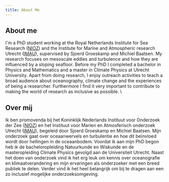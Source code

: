 ```yaml
---
title: About Me
---
```


## About me

I'm a PhD student working at the Royal Netherlands Institute for Sea Research ([NIOZ](https://www.nioz.nl)) and the Institute for Marine and Atmospheric research Utrecht ([IMAU](https://www.uu.nl/en/research/institute-for-marine-and-atmospheric-research-imau)), supervised by Sjoerd Groeskamp and Michiel Baatsen. My research focuses on mesoscale eddies and turbulence and how they are influenced by a sloping seafloor. Before my PhD I completed a bachelor in Physics and Mathematics and a master in Climate Physics at Utrecht University. Apart from doing research, I enjoy outreach activities to teach a broad audience about oceanography, climate change and the experiences of being a researcher. Furthermore I find it very important to contribute to making the world of research as inclusive as possible. \\


## Over mij

Ik ben promovenda bij het Koninklijk Nederlands Instituut voor Onderzoek der Zee ([NIOZ](https://www.nioz.nl)) en het Instituut voor Marien en Atmosferisch onderzoek Utrecht ([IMAU](https://www.uu.nl/onderzoek/imau)), begeleid door Sjoerd Groeskamp en Michiel Baatsen. Mijn onderzoek gaat over oceaanwervels en turbulentie en hoe dit beïnvloed wordt door hellingen in de oceaanbodem. Voordat ik aan mijn PhD begon heb ik de bacheloropleiding Natuurkunde en Wiskunde en de masteropleiding Climate Physics gevolgd aan de Universiteit Utrecht. Naast het doen van onderzoek vind ik het erg leuk om kennis over oceanografie en klimaatverandering en mijn ervaringen als onderzoeker met een breed publiek te delen. Verder vind ik het heel belangrijk om bij te dragen aan een zo inclusief mogelijke onderzoeksomgeving.